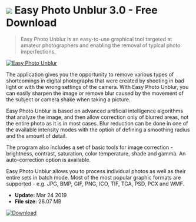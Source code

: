 # ![](https://cdn.softexe.net/static/icon/d/easy-photo-unblur-8842.png) Easy Photo Unblur 3.0 - Free Download

> Easy Photo Unblur is an easy-to-use graphical tool targeted at amateur photographers and enabling the removal of typical photo imperfections.

[![Easy Photo Unblur](https://gallery.dpcdn.pl/imgc/Tools/82084/g_-_420x350_1.5_-_xa83d6937-ddd9-4c81-aa95-34ca91d3a004.png)](https://softexe.net/win/multimedia/graphics-editors/easy-photo-unblur:hhdb.html)

The application gives you the opportunity to remove various types of shortcomings in digital photographs that were created by shooting in bad light or with the wrong settings of the camera. With Easy Photo Unblur, you can easily sharpen the image or remove blur caused by the movement of the subject or camera shake when taking a picture.
 
 Easy Photo Unblur is based on advanced artificial intelligence algorithms that analyze the image, and then allow correction only of blurred areas, not the entire photo as it is in most cases. Blur reduction can be done in one of the available intensity modes with the option of defining a smoothing radius and the amount of detail.
 
 The program also includes a set of basic tools for image correction - brightness, contrast, saturation, color temperature, shade and gamma. An auto-correction option is available.
 
 Easy Photo Unblur allows you to process individual photos as well as their entire sets in batch mode. Most of the most popular graphic formats are supported - e.g. JPG, BMP, GIF, PNG, ICO, TIF, TGA, PSD, PCX and WMF.


- **Update:** Mar 24 2019
- **File size:** 28.07 MB

[![Download](https://cdn.softexe.net/static/img/download.png)](https://softexe.net/win/multimedia/graphics-editors/easy-photo-unblur:hhdb.html)

